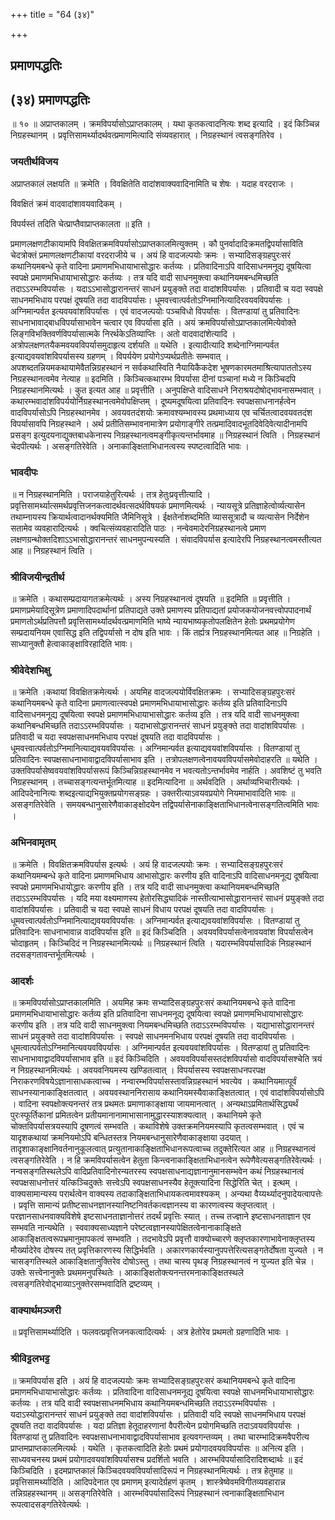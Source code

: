 +++
title = "64 (३४)"

+++


## प्रमाणपद्धतिः

## (३४) **प्रमाणपद्धतिः**

॥ १० ॥ अप्राप्तकालम् । क्रमविपर्यासोऽप्राप्तकालम् । यथा कृतकत्वादनित्यः शब्द इत्यादि । इदं किञ्चिन्न निग्रहस्थानम् । प्रवृत्तिसामर्थ्यादर्थवत्प्रमाणमित्यादि संव्यवहारात् । निग्रहस्थानं त्वसङ्गतिरेव ।

### **जयतीर्थविजय**

अप्राप्तकालं लक्षयति ॥ क्रमेति । विवक्षितेति वादांशवाक्यवादिनामिति च शेषः । यदाह वरदराजः ।

विवक्षितं क्रमं वादवादांशावयवादिकम् ।

विपर्यस्तं तदिति चेत्प्राप्तैवाप्राप्तकालता ॥ इति ।

प्रमाणलक्षणटीकायामपि विवक्षितक्रमविपर्यासोऽप्राप्तकालमित्युक्तम् । कौ पुनर्वादादिक्रमतद्विपर्यासाविति चेदत्रोक्तं प्रमाणलक्षणटीकायां वरदराजीये च । अयं हि वादजल्पयोः क्रमः । सभ्यादिसङ्ग्रहपुरःसरं कथानियमबन्धे कृते वादिना प्रमाणमभिधायाभासोद्धारः कर्तव्यः । प्रतिवादिनाऽपि वादिसाधनमनूद्य दूषयित्वा स्वपक्षे प्रमाणमभिधायाभासोद्धारः कर्तव्यः । तत्र यदि वादी साधनमुक्त्वा कथानियमबन्धमिच्छति तदाऽऽरम्भविपर्यासः । यदाऽऽभासोद्धारानन्तरं साधनं प्रयुङ्क्ते तदा वादांशविपर्यासः । प्रतिवादी च यदा स्वपक्षे साधनमभिधाय परपक्षं दूषयति तदा वादविपर्यासः। धूमवत्त्वात्पर्वतोऽग्निमानित्यादिरवयवविपर्यासः । अग्निमान्पर्वत इत्यवयवांशविपर्यासः । एवं वादजल्पयोः पञ्चविधो विपर्यासः । वितण्डायां तु प्रतिवादिनः साधनाभावाद्बाधविपर्यासाभावेन चत्वार एव विपर्यासा इति । अयं क्रमविपर्यासोऽप्राप्तकालमित्येवोक्ते लिङ्गविभक्तिवर्णविपर्यासात्मके निरर्थकेऽतिव्याप्तिः । अतो वादवादांशेत्यादि । अत्रोपलक्षणतयैकमवयवविपर्यासमुदाहृत्य दर्शयति ॥ यथेति । इत्यादीत्यादि शब्देनाग्निमान्पर्वत इत्याद्यवयवांशविपर्यासस्य ग्रहणम् । विपर्ययेण प्रयोगेऽप्यर्थप्रतीतेः सम्भवात् । अपशब्दतन्नियमकथायामेवैतन्निग्रहस्थानं न सर्वकथास्विति नैयायिकैकदेश भूषणकारमतमाश्रित्यापाततोऽस्य निग्रहस्थानत्वमेव नेत्याह ॥ इदमिति । किञ्चित्कथारम्भ विपर्यासा दीनां पञ्चानां मध्ये न किञ्चिदपि निग्रहस्थानमित्यर्थः । कुत इत्यत आह ॥ प्रवृत्तीति । अनुपक्षिप्ते वादिसाधने निराश्रयदोषोद्भावनासम्भवात् । कथारम्भवादांशविपर्ययोर्निग्रहस्थानत्वमेवोपक्षिप्तम् । दूष्यमदूषयित्वा प्रतिवादिनः स्वपक्षसाधनानर्हत्वेन वादविपर्यासोऽपि निग्रहस्थानमेव । अवयवतदंशयोः क्रमावश्यम्भावस्य प्रथमाध्याय एव चर्चितत्वादवयवतदंश विपर्यासावपि निग्रहस्थाने । अर्थ प्रतीतिसम्भावनामात्रेण प्रयोगाङ्गीरे तत्प्रमादिवादभूतदिवेदिवेत्यादीनामपि प्रसङ्ग इत्युदयनाद्युक्तबाधकेनास्य निग्रहस्थानत्वमङ्गीकृत्यन्तर्भावमाह ॥ निग्रहस्थानं त्विति । निग्रहस्थानं चेदपीत्यर्थः । असङ्गतिरेवेति । अनाकाङ्क्षिताभिधानत्वस्य स्पष्टत्वादिति भावः ।

### **भावदीपः**

॥ न निग्रहस्थानमिति । पराजयाहेतुरित्यर्थः । तत्र हेतुःप्रवृत्तीत्यादि । प्रवृत्तिसामर्थ्यात्समर्थप्रवृत्तिजनकत्वादर्थवत्सदर्थविषयकं प्रमाणमित्यर्थः । न्यायसूत्रे प्रतिज्ञाहेत्वोर्व्यत्यासेन तथाम्नायस्य क्रियार्थत्वादानर्थक्यमिति जैमिनिसूत्रे । ईक्षतेर्नाशब्दमिति व्याससूत्रादौ च व्यत्यासेन निर्देशेन सतामेव व्यवहारादित्यर्थः । क्वचित्संव्यवहारादिति पाठः । नन्वेवमादेरनिग्रहस्थानत्वे प्रमाण लक्षणग्रन्थोक्तदिशाऽऽभासोद्धारानन्तरं साधनमुपन्यस्यति । संवादविपर्यास इत्यादेरपि निग्रहस्थानत्वमस्तीत्यत आह ॥ निग्रहस्थानं त्विति ।

### **श्रीविजयीन्द्रतीर्थ**

॥ क्रमेति । कथासम्प्रदायागतक्रमेत्यर्थः । अस्य निग्रहस्थानत्वं दूषयति ॥ इदमिति ॥ प्रवृत्तीति । प्रमाणप्रमेयादिसूत्रेण प्रमाणादिपदार्थानां प्रतिपाद्यते उक्ते प्रमाणस्य प्रतिपाद्यतां प्रयोजकयोजनवत्त्वोपपादनार्थं प्रमाणतोऽर्थप्रतिपत्तौ प्रवृत्तिसामर्थ्यादर्थवत्प्रमाणमिति भाष्ये न्यायभाष्यकृतोपलक्षितेन हेतोः प्रथमप्रयोगेण सम्प्रदायनियम एवासिद्ध इति तद्विपर्यासो न दोष इति भावः । किं तर्ह्यत्र निग्रहस्थानमित्यत आह ॥ निग्रहेति । साध्यानुक्तौ हेत्वाकाङ्क्षाविरहादिति भावः।

### **श्रीवेदेशभिक्षु**

॥ क्रमेति ।कथायां विवक्षितक्रमेत्यर्थः । अयमिह वादजल्पयोर्विवक्षितक्रमः । सभ्यादिसङ्ग्रहपुरःसरं कथानियमबन्धे कृते वादिना प्रमाणत्वात्स्वपक्षे प्रमाणमभिधायाभासोद्धारः कर्तव्य इति प्रतिवादिनाऽपि वादिसाधनमनूद्य दूषयित्वा स्वपक्षे प्रमाणमभिधायाभासोद्धारः कर्तव्य इति । तत्र यदि वादी साधनमुक्त्वा कथानिबन्धमिच्छति तदाऽऽरम्भविपर्यासः । यदाभासोद्धारानन्तरं साधनं प्रयुङ्क्ते तदा वादांशविपर्यासः । प्रतिवादी च यदा स्वपक्षसाधनमभिधाय परपक्षं दूषयति तदा वादविपर्यासः । धूमवत्त्वात्पर्वतोऽग्निमानित्याद्यवयवविपर्यासः । अग्निमान्पर्वत इत्याद्यवयवांशविपर्यासः । वितण्डायां तु प्रतिवादिनः स्वपक्षसाधनाभावाद्वादविपर्यासाभाव इति । तत्रोपलक्षणत्वेनावयवविपर्यासमेवोदाहरति ॥ यथेति । उक्तविपर्यासेष्ववयवांशविपर्यासरूपं किञ्चिन्निग्रहस्थानमेव न भवत्यतोऽन्तर्भावमेव नार्हति । अवशिष्टं तु भवति निग्रहस्थानम् । तच्चासङ्गत्यन्तर्भूतमित्याह ॥ इदमित्यादिना ॥ अर्थवदिति । अर्थाव्यभिचारीत्यर्थः । आदिपदेनानित्यः शब्दइत्याद्यभियुक्तप्रयोगसङ्ग्रहः । उक्तरीत्याऽवयवप्रयोगे नियमाभावादिति भावः ॥ असङ्गतिरेवेति । समयबन्धानुसारेणैवाकाङ्क्षोदयेन तद्विपर्यासेनाकाङ्क्षिताभिधानत्वेनासङ्गतित्वमिति भावः ।

### **अभिनवामृतम्**

॥ क्रमेति । विवक्षितक्रमविपर्यास इत्यर्थः । अयं हि वादजल्पयोः क्रमः । सभ्यादिसङ्ग्रहपुरःसरं कथानियमम्बन्धे कृते वादिना प्रमाणमभिधाय आभासोद्धारः करणीय इति वादिनाऽपि वादिसाधनमनूद्य दूषयित्वा स्वपक्षे प्रमाणमभिधायोद्धारः करणीय इति । तत्र यदि वादी साधनमुक्त्वा कथानियमबन्धमिच्छति तदाऽऽरम्भविपर्यासः । यदि मया वक्ष्यमाणस्य हेतोरसिद्ध्यादिकं नास्तीत्याभासोद्धारानन्तरं साधनं प्रयुङ्क्ते तदा वादांशविपर्यासः । प्रतिवादी च यदा स्वपक्षे साधनं विधाय परपक्षं दूषयति तदा वादविपर्यासः । धूमवत्त्वात्पर्वतोऽग्निमानित्याद्यवयवविपर्यासः । अग्निमान्पर्वत इत्याद्यवयवांशविपर्यासः । वितण्डायां तु प्रतिवादिनः साधनाभावान्न वादविपर्यास इति ॥ इदं किञ्चिदिति । अवयवविपर्यासत्वेनावयवांश विपर्यासत्वेन चोदाहृतम् । किञ्चिदिदं न निग्रहस्थानमित्यर्थः ॥ निग्रहस्थानं त्विति । यदारम्भविपर्यासादिकं निग्रहस्थानं तदसङ्गतावन्तर्भूतमित्यर्थः ।

### **आदर्शः**

॥ क्रमविपर्यासोऽप्राप्तकालमिति । अयमिह क्रमः सभ्यादिसङ्ग्रहपुरःसरं कथानियमबन्धे कृते वादिना प्रमाणमभिधायाभासोद्धारः कर्तव्य इति प्रतिवादिना साधनमनूद्य दूषयित्वा स्वपक्षे प्रमाणमभिधायाभासोद्धारः करणीय इति । तत्र यदि वादी साधनमुक्त्वा नियमबन्धमिच्छति तदाऽऽरम्भविपर्यासः । यद्याभासोद्धारानन्तरं साधनं प्रयुङ्क्ते तदा वादांशविपर्यासः । स्वपक्षे साधनमनभिधाय परपक्षं दूषयति तदा वादविपर्यासः । धूमत्वात्पर्वतोऽग्निमानित्यवयवविपर्यासः । अग्निमान्पर्वत इत्यवयवांशविपर्यासः । वितण्डायां तु प्रतिवादिनः साधनाभावाद्वादविपर्यासाभाव इति ॥ इदं किञ्चिदिति । अवयवविपर्यासस्तदंशविपर्यासो वादविपर्यासश्चेति त्रयं न निग्रहस्थानमित्यर्थः । अवयवनियमस्य खण्डितत्वात् । विपर्यासस्य स्वपक्षसाधनपरपक्ष निराकरणविषयेऽज्ञानासाधकत्वाच्च । नन्वारम्भविपर्यासस्तावन्निग्रहस्थानं भवत्येव । कथानियमात्पूर्वं साधनस्यानाकाङ्क्षितत्वात् । अवयवस्थाननिरासाय कथानियमस्यैवाकाङ्क्षितत्वात् । एवं वादांशविपर्यासोऽपि । वादिना स्वपक्षोक्त्यनन्तरं तत्र प्रथमतः प्रमाणाकाङ्क्षाया जायमानत्वात् । अन्यथाऽप्रमितार्थसिद्ध्यर्थं पुरःस्फूर्तिकानां प्रमितत्वेन प्रतीयमानानामाभासानामुद्धारस्याशक्यत्वात् । कथानियमे कृते चोक्तविपर्यासत्रयस्यापि दूषणत्वं सम्भवति । कथाविशेषे उक्तक्रमनियमस्यापि कृतत्वसम्भवात् । एवं च यादृशकथायां क्रमनियमोऽपि बन्धितस्तत्र नियमबन्धानुसारेणैवाकाङ्क्षाया उदयात् । तादृशाकाङ्क्षानिवर्तनानुकूलत्वात् प्रत्युतानाकाङ्क्षिताभिधानरूपत्वाच्च तदुक्तेरित्यत आह ॥ निग्रहस्थानत्वं त्वसङ्गतिरेवेति । न हि क्रमविपर्यासत्वेन हेतुता किन्त्वनाकाङ्क्षिताभिधानत्वेन रूपेणैवेत्यसङ्गतिरेवेत्यर्थः । नन्वसङ्गतिस्थलेऽपि वादिप्रतिवादिनोरन्यतरस्य स्वपक्षसाधनाद्यज्ञानानुमानसम्भवेन कथं निग्रहस्थानत्वं स्वपक्षसाधनोत्तरं यत्किञ्चिदुक्तेः सत्त्वेऽपि स्वपक्षसाधनस्यैव हेतूक्त्यादिना सिद्धेरिति चेत् । इत्थम् । वाक्यसामान्यस्य परार्थत्वेन वाक्यस्य तदाकाङ्क्षिताभिधायकत्वमावश्यकम् । अन्यथा वैय्यर्थ्यादनुपादेयत्वापत्तेः । प्रवृत्ति सामान्यं प्रतीष्टसाधनज्ञानस्यानिष्टनिवर्तकत्वज्ञानस्य वा कारणत्वस्य क्लृप्तत्वात् । परज्ञानसाधनवाक्यविशेषे इष्टसाधनताज्ञानोत्तरं तदर्थं प्रवृत्तिः स्यात् । तच्च तज्ज्ञाने इष्टसाधनताज्ञान एव सम्भवति नान्यथेति । स्ववाक्यसाध्यज्ञाने परेष्टत्वज्ञानस्यापेक्षितत्वेनानाकाङ्क्षिते आकाङ्क्षितत्वरूपभ्रमानुमापकत्वं सम्भवति । तदभावेऽपि प्रवृत्तौ वाक्योच्चारणे क्लृप्तकारणाभावेनाक्लृप्तस्य मौर्ख्यादेरेव दोषस्य तत् प्रवृत्तिकारणस्य सिद्धिर्भवति । अकारणकार्यस्यानुपपत्तेरित्यसङ्गतेर्दोषता युज्यते । न चासङ्गतिस्थले आकाङ्क्षितानुक्तिरेव दोषोऽस्तु । तथा चास्य पृथङ् निग्रहस्थानत्वं न युज्यत इति चेन्न । उक्तेः सत्त्वेनानुक्तेः प्रथममनुपस्थितेः । आकाङ्क्षितोक्त्यनन्तरमनाकाङ्क्षितस्थले त्वसङ्गतिरेवोद्भाव्याऽनुक्तेरसम्भवादिति द्रष्टव्यम् ।

### **वाक्यार्थमञ्जरी**

॥ प्रवृत्तिसामर्थ्यादिति । फलवत्प्रवृत्तिजनकत्वादित्यर्थः । अत्र हेतोरेव प्रथमतो ग्रहणादिति भावः ।

### **श्रीविट्टलभट्ट**

॥ क्रमविपर्यास इति । अयं हि वादजल्पयोः क्रमः सभ्यादिसङ्ग्रहपुरःसरं कथानियमबन्धे कृते वादिना प्रमाणमभिधायाभासोद्धारः कर्तव्यः । प्रतिवादिना वादिसाधनमनूद्य दूषयित्वा स्वपक्षे साधनमभिधायाभासोद्धारः कर्तव्यः । तत्र यदि वादी स्वपक्षसाधनमभिधाय कथानियमबन्धमिच्छति तदाऽऽरम्भविपर्यासः । यदाऽस्योद्धारानन्तरं साधनं प्रयुङ्क्ते तदा वादांशविपर्यासः । प्रतिवादी यदि स्वपक्षे साधनमभिधाय परपक्षं दूषयति तदा वादविपर्यासः । यदा प्रतिज्ञा हेतूदाहरणानां वैपरीत्येन प्रयोगमिच्छति तदाऽवयवविपर्यासः । वितण्डायां तु प्रतिवादिनः स्वपक्षसाधनाभावाद्वादविपर्यासाभाव इत्यवगन्तव्यम् । तथा चारम्भादिक्रमवैपरीत्य प्राप्तमप्राप्तकालमित्यर्थः । यथेति । कृतकत्वादिति हेतोः प्रथमं प्रयोगादवयवविपर्यासः ॥ अनित्य इति । साध्यवचनस्य प्रथमं प्रयोगादवयवांशविपर्यासश्च प्रदर्शितो भवति । आरम्भविपर्यासादिरादिशब्दार्थः ॥ इदं किञ्चिदिति । इदमप्राप्तकालं किञ्चिदवयवविपर्यासादिरूपं न निग्रहस्थानमित्यर्थः । तत्र हेतुमाह ॥ प्रवृत्तिसामर्थ्यादिति । आदिपदेनात एव प्रमाणम् इत्यादेर्ग्रहणं कृतम् । शास्त्रेष्वेवमविगीतव्यवहारान्न तन्निग्रहहस्थानम् ॥ असङ्गतिरेवेति । आरम्भविपर्यासादिरूपं निग्रहस्थानं त्वनाकाङ्क्षिताभिधान रूपत्वादसङ्गतिरेवेत्यर्थः ।

